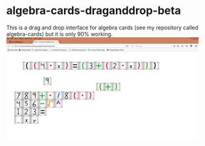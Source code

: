 # algebra-cards-draganddrop-beta
This is a drag and drop interface for algebra cards (see my repository called algebra-cards) but it is only 90% working.
![alt text](algebraCards2.png)

